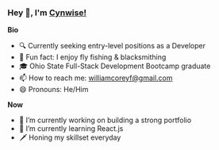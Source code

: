 ### Hey 👋, I'm [Cynwise!](https://github.com/Cynwise)

**Bio**

- 🔍  Currently seeking entry-level positions as a Developer
- 🎣  Fun fact: I enjoy fly fishing & blacksmithing
- 🎓  Ohio State Full-Stack Development Bootcamp graduate 
- 📫  How to reach me: williamcoreyf@gmail.com
- 😄  Pronouns: He/Him

**Now**

- 🔭  I’m currently working on building a strong portfolio
- 🌱  I’m currently learning React.js
- 🗡️  Honing my skillset everyday

<!--
**Cynwise/Cynwise** is a ✨ _special_ ✨ repository because its `README.md` (this file) appears on your GitHub profile.

Here are some ideas to get you started:

- 🔭 I’m currently working on ...
- 🌱 I’m currently learning ...
- 👯 I’m looking to collaborate on ...
- 🤔 I’m looking for help with ...
- 💬 Ask me about ...
- 📫 How to reach me: ...
- 😄 Pronouns: ...
- ⚡ Fun fact: ...
-->
